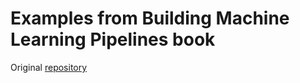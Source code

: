 # Examples from Building Machine Learning Pipelines book

Original [repository](https://github.com/Building-ML-Pipelines/building-machine-learning-pipelines)